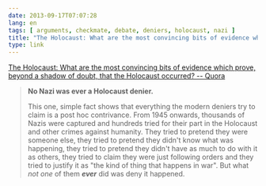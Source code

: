 ```yaml
---
date: 2013-09-17T07:07:28
lang: en
tags: [ arguments, checkmate, debate, deniers, holocaust, nazi ]
title: "The Holocaust: What are the most convincing bits of evidence which prove, beyond a shadow of doubt, that the Holocaust occurred? -- Quora"
type: link
---
```


[The Holocaust: What are the most convincing bits of evidence which
prove, beyond a shadow of doubt, that the Holocaust occurred? --
Quora](http://www.quora.com/The-Holocaust/What-are-the-most-convincing-bits-of-evidence-which-prove-beyond-a-shadow-of-doubt-that-the-Holocaust-occurred)

> **No Nazi was ever a Holocaust denier.**
>
> This one, simple fact shows that everything the modern deniers try to
> claim is a post hoc contrivance. From 1945 onwards, thousands of Nazis
> were captured and hundreds tried for their part in the Holocaust and
> other crimes against humanity. They tried to pretend they were someone
> else, they tried to pretend they didn't know what was happening, they
> tried to pretend they didn't have as much to do with it as others,
> they tried to claim they were just following orders and they tried to
> justify it as "the kind of thing that happens in war". But what *not
> one* of them ***ever*** did was deny it happened.

